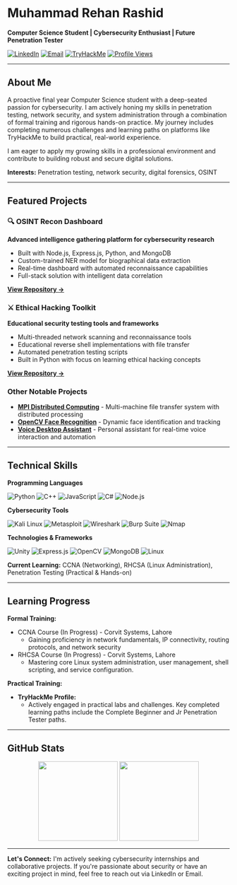 # Muhammad Rehan Rashid

**Computer Science Student | Cybersecurity Enthusiast | Future Penetration Tester**

[![LinkedIn](https://img.shields.io/badge/LinkedIn-0A66C2?style=for-the-badge&logo=linkedin&logoColor=white)](https://linkedin.com/in/muhammad-rehan-rashid-188809254)
[![Email](https://img.shields.io/badge/Gmail-EA4335?style=for-the-badge&logo=gmail&logoColor=white)](mailto:m.rehan2412@gmail.com)
[![TryHackMe](https://img.shields.io/badge/TryHackMe-212C42?style=for-the-badge&logo=tryhackme&logoColor=white)](https://tryhackme.com/p/M.Rehan)
[![Profile Views](https://komarev.com/ghpvc/?username=C0de-N1nja&style=for-the-badge&color=0e75b6&label=VISITORS)](https://github.com/C0de-N1nja)

---

## About Me

A proactive final year Computer Science student with a deep-seated passion for cybersecurity. I am actively honing my skills in penetration testing, network security, and system administration through a combination of formal training and rigorous hands-on practice. My journey includes completing numerous challenges and learning paths on platforms like TryHackMe to build practical, real-world experience.

I am eager to apply my growing skills in a professional environment and contribute to building robust and secure digital solutions.

**Interests:** Penetration testing, network security, digital forensics, OSINT

---

## Featured Projects

### 🔍 OSINT Recon Dashboard
**Advanced intelligence gathering platform for cybersecurity research**

- Built with Node.js, Express.js, Python, and MongoDB
- Custom-trained NER model for biographical data extraction
- Real-time dashboard with automated reconnaissance capabilities
- Full-stack solution with intelligent data correlation

**[View Repository →](https://github.com/C0de-N1nja/OSINT-Recon-Dashboard)**

### ⚔️ Ethical Hacking Toolkit
**Educational security testing tools and frameworks**

- Multi-threaded network scanning and reconnaissance tools
- Educational reverse shell implementations with file transfer
- Automated penetration testing scripts
- Built in Python with focus on learning ethical hacking concepts

**[View Repository →](https://github.com/C0de-N1nja/Ethical-Hacking-Tools)**

### Other Notable Projects
- **[MPI Distributed Computing](https://github.com/C0de-N1nja/MPI-Distributed-Computing)** - Multi-machine file transfer system with distributed processing
- **[OpenCV Face Recognition](https://github.com/C0de-N1nja/OpenCV-Face-Recognition)** - Dynamic face identification and tracking
- **[Voice Desktop Assistant](https://github.com/C0de-N1nja/Voice-Desktop-Assistant)** - Personal assistant for real-time voice interaction and automation

---

## Technical Skills

**Programming Languages**

![Python](https://img.shields.io/badge/Python-3776AB?style=flat-square&logo=python&logoColor=white)
![C++](https://img.shields.io/badge/C++-00599C?style=flat-square&logo=cplusplus&logoColor=white)
![JavaScript](https://img.shields.io/badge/JavaScript-F7DF1E?style=flat-square&logo=javascript&logoColor=black)
![C#](https://img.shields.io/badge/C%23-239120?style=flat-square&logo=csharp&logoColor=white)
![Node.js](https://img.shields.io/badge/Node.js-339933?style=flat-square&logo=node.js&logoColor=white)

**Cybersecurity Tools**

![Kali Linux](https://img.shields.io/badge/Kali_Linux-557C94?style=flat-square&logo=kalilinux&logoColor=white)
![Metasploit](https://img.shields.io/badge/Metasploit-2596CD?style=flat-square&logo=metasploit&logoColor=white)
![Wireshark](https://img.shields.io/badge/Wireshark-1679A7?style=flat-square&logo=wireshark&logoColor=white)
![Burp Suite](https://img.shields.io/badge/Burp_Suite-FF6633?style=flat-square&logo=burpsuite&logoColor=white)
![Nmap](https://img.shields.io/badge/Nmap-4682B4?style=flat-square&logo=nmap&logoColor=white)

**Technologies & Frameworks**

![Unity](https://img.shields.io/badge/Unity-000000?style=for-the-badge&logo=unity&logoColor=white)
![Express.js](https://img.shields.io/badge/Express.js-000000?style=for-the-badge&logo=express&logoColor=white)
![OpenCV](https://img.shields.io/badge/OpenCV-5C3EE8?style=for-the-badge&logo=opencv&logoColor=white)
![MongoDB](https://img.shields.io/badge/MongoDB-47A248?style=for-the-badge&logo=mongodb&logoColor=white)
![Linux](https://img.shields.io/badge/Linux-FCC624?style=for-the-badge&logo=linux&logoColor=black)

**Current Learning:** CCNA (Networking), RHCSA (Linux Administration), Penetration Testing (Practical & Hands-on)

---

## Learning Progress

**Formal Training:**
- CCNA Course (In Progress) - Corvit Systems, Lahore
  - Gaining proficiency in network fundamentals, IP connectivity, routing protocols, and network security
- RHCSA Course (In Progress) - Corvit Systems, Lahore
  - Mastering core Linux system administration, user management, shell scripting, and service configuration.

**Practical Training:**
- **TryHackMe Profile:**
  - Actively engaged in practical labs and challenges. Key completed learning paths include the Complete Beginner and Jr Penetration Tester paths.

---

## GitHub Stats

<div align="center">
  <img height="180em" src="https://github-readme-stats.vercel.app/api?username=C0de-N1nja&show_icons=true&theme=dark&include_all_commits=true&count_private=true&hide_border=true"/>
  <img height="180em" src="https://github-readme-stats.vercel.app/api/top-langs/?username=C0de-N1nja&layout=compact&theme=dark&hide_border=true"/>
</div>

---

**Let's Connect:** I'm actively seeking cybersecurity internships and collaborative projects. If you're passionate about security or have an exciting project in mind, feel free to reach out via LinkedIn or Email.
